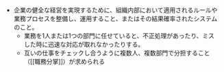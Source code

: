 - 企業の健全な経営を実現するために、組織内部において適用されるルールや業務プロセスを整備し、運用すること、またはその結果確率されたシステムのこと。
	- 業務を1人または1つの部門に任せていると、不正処理があったり、ミスした時に迅速な対応が取れなかったりする。
	- 互いの仕事をチェックし合うように複数人、複数部門で分担すること（[[職務分掌]]）が求められる